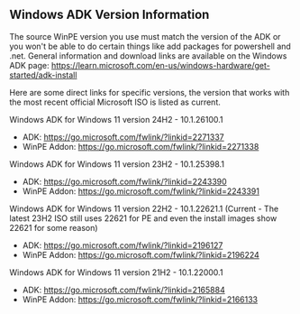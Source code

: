 ## Windows ADK Version Information

The source WinPE version you use must match the version of the ADK or you won't be able to do certain things like add packages for powershell and .net. General information and download links are available on the Windows ADK page: https://learn.microsoft.com/en-us/windows-hardware/get-started/adk-install

Here are some direct links for specific versions, the version that works with the most recent official Microsoft ISO is listed as current.

Windows ADK for Windows 11 version 24H2 - 10.1.26100.1
- ADK: https://go.microsoft.com/fwlink/?linkid=2271337
- WinPE Addon: https://go.microsoft.com/fwlink/?linkid=2271338

Windows ADK for Windows 11 version 23H2 - 10.1.25398.1
- ADK: https://go.microsoft.com/fwlink/?linkid=2243390
- WinPE Addon: https://go.microsoft.com/fwlink/?linkid=2243391

Windows ADK for Windows 11 version 22H2 - 10.1.22621.1 (Current - The latest 23H2 ISO still uses 22621 for PE and even the install images show 22621 for some reason)
- ADK: https://go.microsoft.com/fwlink/?linkid=2196127
- WinPE Addon: https://go.microsoft.com/fwlink/?linkid=2196224

Windows ADK for Windows 11 version 21H2 - 10.1.22000.1
- ADK: https://go.microsoft.com/fwlink/?linkid=2165884
- WinPE Addon: https://go.microsoft.com/fwlink/?linkid=2166133
